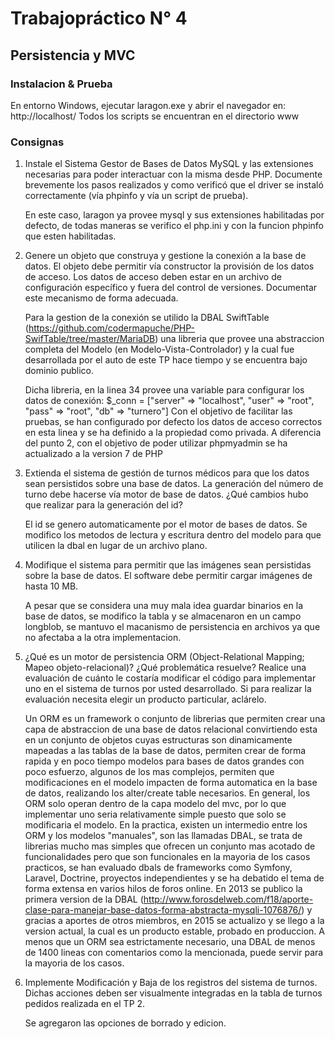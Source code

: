 # Trabajopráctico N° 4
## Persistencia y  MVC 

### Instalacion & Prueba

En entorno Windows, ejecutar laragon.exe y abrir el navegador en: http://localhost/
Todos los scripts se encuentran en el directorio www

### Consignas

1) Instale el Sistema Gestor de Bases de Datos MySQL y las extensiones necesarias para poder interactuar con la misma desde PHP. Documente brevemente los pasos realizados y como verificó que el driver se instaló correctamente (vía phpinfo y vía un script de prueba).
	
	En este caso, laragon ya provee mysql y sus extensiones habilitadas por defecto, de todas maneras se verifico el php.ini y con la funcion phpinfo que esten habilitadas.
	
2) Genere un objeto que construya y gestione la conexión a la base de datos. El objeto debe permitir vía constructor la provisión de los datos de acceso. Los datos de acceso deben estar en un archivo de configuración específico y fuera del control de versiones. Documentar este mecanismo de forma adecuada.

	Para la gestion de la conexión se utilido la DBAL SwiftTable (https://github.com/codermapuche/PHP-SwifTable/tree/master/MariaDB) una libreria que provee una abstraccion completa del Modelo (en Modelo-Vista-Controlador) y la cual fue desarrollada por el auto de este TP hace tiempo y se encuentra bajo dominio publico.
	
	Dicha libreria, en la linea 34 provee una variable para configurar los datos de conexión:
		$_conn = ["server" => "localhost", "user" => "root", "pass" => "root", "db" => "turnero"]
	Con el objetivo de facilitar las pruebas, se han configurado por defecto los datos de acceso correctos en esta linea y se ha definido a la propiedad como privada.
	A diferencia del punto 2, con el objetivo de poder utilizar phpmyadmin se ha actualizado a la version 7 de PHP

3) Extienda el sistema de gestión de turnos médicos para que los datos sean persistidos sobre una base de datos. La generación del número de turno debe hacerse vía motor de base de datos. ¿Qué cambios hubo que realizar para la generación del id?
	
	El id se genero automaticamente por el motor de bases de datos. Se modifico los metodos de lectura y escritura dentro del modelo para que utilicen la dbal en lugar de un archivo plano.
	
4) Modifique el sistema para permitir que las imágenes sean persistidas sobre la base de datos. El software debe permitir cargar imágenes de hasta 10 MB.

	A pesar que se considera una muy mala idea guardar binarios en la base de datos, se modifico la tabla y se almacenaron en un campo longblob, se mantuvo el macanismo de persistencia en archivos ya que no afectaba a la otra implementacion.
	
5) ¿Qué es un motor de persistencia ORM (Object-Relational Mapping; Mapeo objeto-relacional)? ¿Qué problemática resuelve? Realice una evaluación de cuánto le costaría modificar el código para implementar uno en el sistema de turnos por usted desarrollado. Si para realizar la evaluación necesita elegir un producto particular, aclárelo.
	
	Un ORM es un framework o conjunto de librerias que permiten crear una capa de abstraccion de una base de datos relacional convirtiendo esta en un conjunto de objetos cuyas estructuras son dinamicamente mapeadas a las tablas de la base de datos, permiten crear de forma rapida y en poco tiempo modelos para bases de datos grandes con poco esfuerzo, algunos de los mas complejos, permiten que modificaciones en el modelo impacten de forma automatica en la base de datos, realizando los alter/create table necesarios.
	En general, los ORM solo operan dentro de la capa modelo del mvc, por lo que implementar uno seria relativamente simple puesto que solo se modificaria el modelo.
	En la practica, existen un intermedio entre los ORM y los modelos "manuales", son las llamadas DBAL, se trata de librerias mucho mas simples que ofrecen un conjunto mas acotado de funcionalidades pero que son funcionales en la mayoria de los casos practicos, se han evaluado dbals de frameworks como Symfony, Laravel, Doctrine, proyectos independientes y se ha debatido el tema de forma extensa en varios hilos de foros online.
	En 2013 se publico la primera version de la DBAL (http://www.forosdelweb.com/f18/aporte-clase-para-manejar-base-datos-forma-abstracta-mysqli-1076876/) y gracias a aportes de otros miembros, en 2015 se actualizo y se llego a la version actual, la cual es un producto estable, probado en produccion.
	A menos que un ORM sea estrictamente necesario, una DBAL de menos de 1400 lineas con comentarios como la mencionada, puede servir para la mayoria de los casos.

6) Implemente Modificación y Baja de los registros del sistema de turnos. Dichas acciones deben ser visualmente integradas en la tabla de turnos pedidos realizada en el TP 2.
	
	Se agregaron las opciones de borrado y edicion.